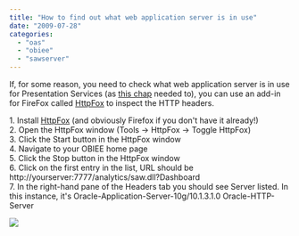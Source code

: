 ```yaml
---
title: "How to find out what web application server is in use"
date: "2009-07-28"
categories: 
  - "oas"
  - "obiee"
  - "sawserver"
---
```


If, for some reason, you need to check what web application server is in use for Presentation Services (as [this chap](http://forums.oracle.com/forums/thread.jspa?messageID=3651833#3651833) needed to), you can use an add-in for FireFox called [HttpFox](https://addons.mozilla.org/en-US/firefox/addon/6647) to inspect the HTTP headers.  
  
1\. Install [HttpFox](https://addons.mozilla.org/en-US/firefox/addon/6647) (and obviously Firefox if you don't have it already!)  
2\. Open the HttpFox window (Tools -> HttpFox -> Toggle HttpFox)  
3\. Click the Start button in the HttpFox window  
4\. Navigate to your OBIEE home page  
5\. Click the Stop button in the HttpFox window  
6\. Click on the first entry in the list, URL should be http://yourserver:7777/analytics/saw.dll?Dashboard  
7\. In the right-hand pane of the Headers tab you should see Server listed. In this instance, it's Oracle-Application-Server-10g/10.1.3.1.0 Oracle-HTTP-Server  
  
![](/images/rnm1978/image_lost.png)
